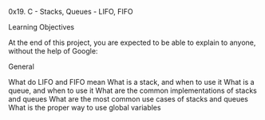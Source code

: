 0x19. C - Stacks, Queues - LIFO, FIFO


Learning Objectives

At the end of this project, you are expected to be able to explain to anyone, without the help of Google:


General

What do LIFO and FIFO mean
What is a stack, and when to use it
What is a queue, and when to use it
What are the common implementations of stacks and queues
What are the most common use cases of stacks and queues
What is the proper way to use global variables

